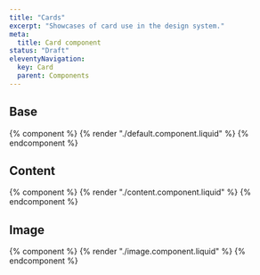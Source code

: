 ```yaml
---
title: "Cards"
excerpt: "Showcases of card use in the design system."
meta:
  title: Card component
status: "Draft"
eleventyNavigation:
  key: Card
  parent: Components
---
```


## Base

{% component %}
{% render "./default.component.liquid" %}
{% endcomponent %}

## Content

{% component %}
{% render "./content.component.liquid" %}
{% endcomponent %}

## Image

{% component %}
{% render "./image.component.liquid" %}
{% endcomponent %}
